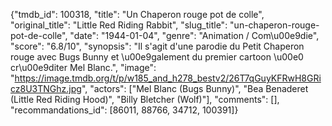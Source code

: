 {"tmdb_id": 100318, "title": "Un Chaperon rouge pot de colle", "original_title": "Little Red Riding Rabbit", "slug_title": "un-chaperon-rouge-pot-de-colle", "date": "1944-01-04", "genre": "Animation / Com\u00e9die", "score": "6.8/10", "synopsis": "Il s'agit d'une parodie du Petit Chaperon rouge avec Bugs Bunny et \u00e9galement du premier cartoon \u00e0 cr\u00e9diter Mel Blanc.", "image": "https://image.tmdb.org/t/p/w185_and_h278_bestv2/26T7qGuyKFRwH8GRicz8U3TNGhz.jpg", "actors": ["Mel Blanc (Bugs Bunny)", "Bea Benaderet (Little Red Riding Hood)", "Billy Bletcher (Wolf)"], "comments": [], "recommandations_id": [86011, 88766, 34712, 100391]}